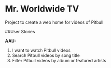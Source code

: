 # Mr. Worldwide TV

Project to create a web home for videos of Pitbull

##User Stories

**AAU:**

1. I want to watch Pitbull videos
2. Search Pitbull videos by song title
3. Filter Pitbull videos by album or featured artists
